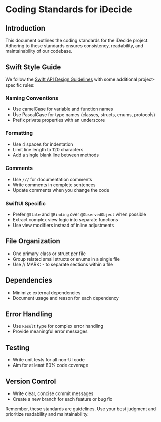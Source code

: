 # Coding Standards for iDecide

## Introduction
This document outlines the coding standards for the iDecide project. Adhering to these standards ensures consistency, readability, and maintainability of our codebase.

## Swift Style Guide
We follow the [Swift API Design Guidelines](https://swift.org/documentation/api-design-guidelines/) with some additional project-specific rules:

### Naming Conventions
- Use camelCase for variable and function names
- Use PascalCase for type names (classes, structs, enums, protocols)
- Prefix private properties with an underscore

### Formatting
- Use 4 spaces for indentation
- Limit line length to 120 characters
- Add a single blank line between methods

### Comments
- Use `///` for documentation comments
- Write comments in complete sentences
- Update comments when you change the code

### SwiftUI Specific
- Prefer `@State` and `@Binding` over `@ObservedObject` when possible
- Extract complex view logic into separate functions
- Use view modifiers instead of inline adjustments

## File Organization
- One primary class or struct per file
- Group related small structs or enums in a single file
- Use // MARK: - to separate sections within a file

## Dependencies
- Minimize external dependencies
- Document usage and reason for each dependency

## Error Handling
- Use `Result` type for complex error handling
- Provide meaningful error messages

## Testing
- Write unit tests for all non-UI code
- Aim for at least 80% code coverage

## Version Control
- Write clear, concise commit messages
- Create a new branch for each feature or bug fix

Remember, these standards are guidelines. Use your best judgment and prioritize readability and maintainability.
